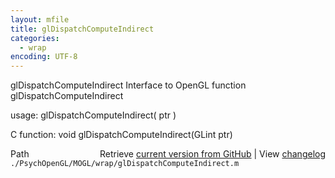 ```yaml
---
layout: mfile
title: glDispatchComputeIndirect
categories:
  - wrap
encoding: UTF-8
---
```


glDispatchComputeIndirect  Interface to OpenGL function glDispatchComputeIndirect

usage:  glDispatchComputeIndirect( ptr )

C function:  void glDispatchComputeIndirect(GLint ptr)


<div class="code_header" style="text-align:right;">
  <span style="float:left;">Path&nbsp;&nbsp;</span> <span class="counter">Retrieve <a href=
  "https://raw.github.com/Psychtoolbox-3/Psychtoolbox-3/beta/./PsychOpenGL/MOGL/wrap/glDispatchComputeIndirect.m">current version from GitHub</a> | View <a href=
  "https://github.com/Psychtoolbox-3/Psychtoolbox-3/commits/beta/./PsychOpenGL/MOGL/wrap/glDispatchComputeIndirect.m">changelog</a></span>
</div>
<div class="code">
  <code>./PsychOpenGL/MOGL/wrap/glDispatchComputeIndirect.m</code>
</div>
